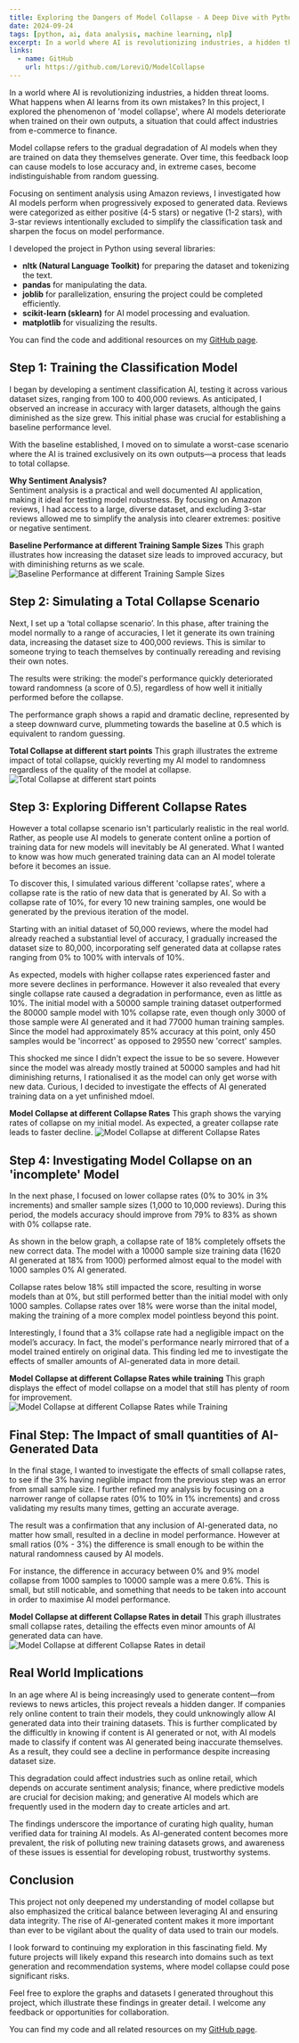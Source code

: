 ```yaml
---
title: Exploring the Dangers of Model Collapse - A Deep Dive with Python
date: 2024-09-24
tags: [python, ai, data analysis, machine learning, nlp]
excerpt: In a world where AI is revolutionizing industries, a hidden threat looms. What happens when AI learns from its own mistakes? In this project, I explored the phenomenon of 'model collapse', where AI models deteriorate when trained on their own outputs, a situation that could affect industries from e-commerce to finance.
links:
  - name: GitHub
    url: https://github.com/LoreviQ/ModelCollapse
--- 
```

In a world where AI is revolutionizing industries, a hidden threat looms. What happens when AI learns from its own mistakes? In this project, I explored the phenomenon of 'model collapse', where AI models deteriorate when trained on their own outputs, a situation that could affect industries from e-commerce to finance.

Model collapse refers to the gradual degradation of AI models when they are trained on data they themselves generate. Over time, this feedback loop can cause models to lose accuracy and, in extreme cases, become indistinguishable from random guessing.

Focusing on sentiment analysis using Amazon reviews, I investigated how AI models perform when progressively exposed to generated data. Reviews were categorized as either positive (4-5 stars) or negative (1-2 stars), with 3-star reviews intentionally excluded to simplify the classification task and sharpen the focus on model performance.

I developed the project in Python using several libraries:
- **nltk (Natural Language Toolkit)** for preparing the dataset and tokenizing the text.
- **pandas** for manipulating the data.
- **joblib** for parallelization, ensuring the project could be completed efficiently.
- **scikit-learn (sklearn)** for AI model processing and evaluation.
- **matplotlib** for visualizing the results.

You can find the code and additional resources on my [GitHub page](https://github.com/LoreviQ/ModelCollapse).

## Step 1: Training the Classification Model  

I began by developing a sentiment classification AI, testing it across various dataset sizes, ranging from 100 to 400,000 reviews. As anticipated, I observed an increase in accuracy with larger datasets, although the gains diminished as the size grew. This initial phase was crucial for establishing a baseline performance level. 

With the baseline established, I moved on to simulate a worst-case scenario where the AI is trained exclusively on its own outputs—a process that leads to total collapse.

**Why Sentiment Analysis?**  
Sentiment analysis is a practical and well documented AI application, making it ideal for testing model robustness. By focusing on Amazon reviews, I had access to a large, diverse dataset, and excluding 3-star reviews allowed me to simplify the analysis into clearer extremes: positive or negative sentiment.

**Baseline Performance at different Training Sample Sizes**
This graph illustrates how increasing the dataset size leads to improved accuracy, but with diminishing returns as we scale.
![Baseline Performance at different Training Sample Sizes](https://oliver.tj/assets/img/ModelCollapseGraphs/Score-SampleSize.png)

## Step 2: Simulating a Total Collapse Scenario  

Next, I set up a ‘total collapse scenario’. In this phase, after training the model normally to a range of accuracies, I let it generate its own training data, increasing the dataset size to 400,000 reviews. This is similar to someone trying to teach themselves by continually rereading and revising their own notes.

The results were striking: the model's performance quickly deteriorated toward randomness (a score of 0.5), regardless of how well it initially performed before the collapse.

The performance graph shows a rapid and dramatic decline, represented by a steep downward curve, plummeting towards the baseline at 0.5 which is equivalent to random guessing.

**Total Collapse at different start points**
This graph illustrates the extreme impact of total collapse, quickly reverting my AI model to randomness regardless of the quality of the model at collapse.
![Total Collapse at different start points](https://oliver.tj/assets/img/ModelCollapseGraphs/TotalColapse-SampleStarts.png)


## Step 3: Exploring Different Collapse Rates  

However a total collapse scenario isn't particularly realistic in the real world. Rather, as people use AI models to generate content online a portion of training data for new models will inevitably be AI generated. What I wanted to know was how much generated training data can an AI model tolerate before it becomes an issue. 

To discover this, I simulated various different 'collapse rates', where a collapse rate is the ratio of new data that is generated by AI. So with a collapse rate of 10%, for every 10 new training samples, one would be generated by the previous iteration of the model. 

Starting with an initial dataset of 50,000 reviews, where the model had already reached a substantial level of accuracy, I gradually increased the dataset size to 80,000, incorporating self generated data at collapse rates ranging from 0% to 100% with intervals of 10%.

As expected, models with higher collapse rates experienced faster and more severe declines in performance. However it also revealed that every single collapse rate caused a degradation in performance, even as little as 10%. The initial model with a 50000 sample training dataset outperformed the 80000 sample model with 10% collapse rate, even though only 3000 of those sample were AI generated and it had 77000 human training samples. Since the model had approximately 85% accuracy at this point, only 450 samples would be 'incorrect' as opposed to 29550 new 'correct' samples.

This shocked me since I didn't expect the issue to be so severe. However since the model was already mostly trained at 50000 samples and had hit diminishing returns, I rationalised it as the model can only get worse with new data. Curious, I decided to investigate the effects of AI generated training data on a yet unfinished mdoel.

**Model Collapse at different Collapse Rates**
This graph shows the varying rates of collapse on my initial model. As expected, a greater collapse rate leads to faster decline.
![Model Collapse at different Collapse Rates](https://oliver.tj/assets/img/ModelCollapseGraphs/CollapseRates.png)

## Step 4: Investigating Model Collapse on an 'incomplete' Model

In the next phase, I focused on lower collapse rates (0% to 30% in 3% increments) and smaller sample sizes (1,000 to 10,000 reviews). During this period, the models accuracy should improve from 79% to 83% as shown with 0% collapse rate.

As shown in the below graph, a collapse rate of 18% completely offsets the new correct data. The model with a 10000 sample size training data (1620 AI generated at 18% from 1000) performed almost equal to the model with 1000 samples 0% AI generated.

Collapse rates below 18% still impacted the score, resulting in worse models than at 0%, but still performed better than the initial model with only 1000 samples. Collapse rates over 18% were worse than the inital model, making the training of a more complex model pointless beyond this point.

Interestingly, I found that a 3% collapse rate had a negligible impact on the model’s accuracy. In fact, the model's performance nearly mirrored that of a model trained entirely on original data. This finding led me to investigate the effects of smaller amounts of AI-generated data in more detail.

**Model Collapse at different Collapse Rates while training**
This graph displays the effect of model collapse on a model that still has plenty of room for improvement.
![Model Collapse at different Collapse Rates while Training](https://oliver.tj/assets/img/ModelCollapseGraphs/CollapseRatesWhileTraining.png)

## Final Step: The Impact of small quantities of AI-Generated Data  

In the final stage, I wanted to investigate the effects of small collapse rates, to see if the 3% having neglible impact from the previous step was an error from small sample size. I further refined my analysis by focusing on a narrower range of collapse rates (0% to 10% in 1% increments) and cross validating my results many times, getting an accurate average. 

The result was a confirmation that any inclusion of AI-generated data, no matter how small, resulted in a decline in model performance. However at small ratios (0% - 3%) the difference is small enough to be within the natural randomness caused by AI models. 

For instance, the difference in accuracy between 0% and 9% model collapse from 1000 samples to 10000 sample was a mere 0.6%. This is small, but still noticable, and something that needs to be taken into account in order to maximise AI model performance.

**Model Collapse at different Collapse Rates in detail**
This graph illustrates small collapse rates, detailing the effects even minor amounts of AI generated data can have.
![Model Collapse at different Collapse Rates in detail](https://oliver.tj/assets/img/ModelCollapseGraphs/CollapseRatesDetail.png)

## Real World Implications  

In an age where AI is being increasingly used to generate content—from reviews to news articles, this project reveals a hidden danger. If companies rely online content to train their models, they could unknowingly allow AI generated data into their training datasets. This is further complicated by the difficultly in knowing if content is AI generated or not, with AI models made to classify if content was AI generated being inaccurate themselves. As a result, they could see a decline in performance despite increasing dataset size. 

This degradation could affect industries such as online retail, which depends on accurate sentiment analysis; finance, where predictive models are crucial for decision making; and generative AI models which are frequently used in the modern day to create articles and art.

The findings underscore the importance of curating high quality, human verified data for training AI models. As AI-generated content becomes more prevalent, the risk of polluting new training datasets grows, and awareness of these issues is essential for developing robust, trustworthy systems.

## Conclusion  

This project not only deepened my understanding of model collapse but also emphasized the critical balance between leveraging AI and ensuring data integrity. The rise of AI-generated content makes it more important than ever to be vigilant about the quality of data used to train our models.

I look forward to continuing my exploration in this fascinating field. My future projects will likely expand this research into domains such as text generation and recommendation systems, where model collapse could pose significant risks.  

Feel free to explore the graphs and datasets I generated throughout this project, which illustrate these findings in greater detail. I welcome any feedback or opportunities for collaboration.

You can find my code and all related resources on my [GitHub page](https://github.com/LoreviQ/ModelCollapse).